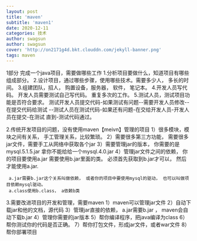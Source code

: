 ```yaml
---
layout: post
title: 'maven'
subtitle: 'maven1'
date: 2020-12-11
categories: 技术
author: swagsun
author: swagsun
cover: 'http://on2171g4d.bkt.clouddn.com/jekyll-banner.png'
tags: maven
---
```

1部分
完成一个java项目，需要做哪些工作
1.分析项目要做什么，知道项目有哪些组成部分。
2.设计项目，通过哪些步骤，使用哪些技术。需要多少人， 多长的时间。
3.组建团队，招人， 购置设备，服务器， 软件， 笔记本。
4.开发人员写代码。 开发人员需要测试自己写代码。 重复多次的工作。
5.测试人员，测试项目功能是否符合要求。
  测试开发人员提交代码-如果测试有问题--需要开发人员修改--在提交代码给测试
  --测试人员在测试代码-如果还有问题-在交给开发人员-开发人员在提交-在测试
  直到-测试代码通过。


2.传统开发项目的问题，没有使用maven【meivn】管理的项目
  1）很多模块，模块之间有关系， 手工管理关系，比较繁琐。
  2）需要很多第三方功能， 需要很多jar文件，需要手工从网络中获取各个jar
  3）需要管理jar的版本， 你需要的是mysql.5.1.5.jar 拿你不能给给一个mysql.4.0.jar
  4）管理jar文件之间的依赖， 你的项目要使用a.jar 需要使用b.jar里面的类。
     必须首先获取到b.jar才可以， 然后才能使用a.jar. 

     a.jar需要b.jar这个关系叫做依赖， 或者你的项目中要使用mysql的驱动， 也可以叫做项目依赖mysql驱动。
     a.class使用b.class， a依赖b类

 3.需要改进项目的开发和管理，需要maven
    1）maven可以管理jar文件
    2）自动下载jar和他的文档，源代码
    3）管理jar直接的依赖， a.jar需要b.jar ， maven会自动下载b.jar
    4）管理你需要的jar版本
    5）帮你编译程序，把java编译为class
    6）帮你测试你的代码是否正确。
    7）帮你打包文件，形成jar文件，或者war文件
    8）帮你部署项目

